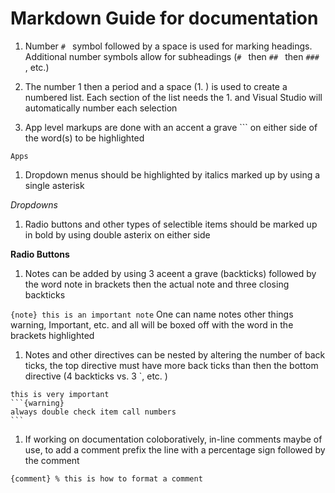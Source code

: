 # Markdown Guide for documentation

1. Number `# ` symbol followed by a space is used for marking headings. Additional number symbols allow for subheadings (`# ` then `## ` then `### `, etc.)

1. The number 1 then a period and a space (1. ) is used to create a numbered list. Each section of the list needs the 1. and Visual Studio will automatically number each selection

1. App level markups are done with an accent a grave ``` on either side of the word(s) to be highlighted

`Apps`

1. Dropdown menus should be highlighted by italics marked up by using a single asterisk

*Dropdowns*

1. Radio buttons and other types of selectible items should be marked up in bold by using double asterix on either side

**Radio Buttons**

1. Notes can be added by using 3 aceent a grave (backticks) followed by the word note in brackets then the actual note and three closing backticks

```{note} this is an important note```
One can name notes other things warning, Important, etc. and all will be boxed off with the word in the brackets highlighted

1. Notes and other directives can be nested by altering the number of back ticks, the top directive must have more back ticks than then the bottom directive (4 backticks vs. 3 `, etc. )

````{note} 
this is very important
```{warning}
always double check item call numbers
```
````

1. If working on documentation coloboratively, in-line comments maybe of use, to add a comment prefix the line with a percentage sign followed by the comment 

````{comment} % this is how to format a comment ````




